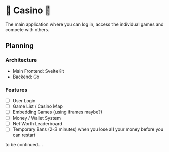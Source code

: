 # 🎰 Casino 🎰
The main application where you can log in, access the individual games and compete with others.

## Planning

### Architecture
- Main Frontend: SvelteKit
- Backend: Go

### Features

- [ ] User Login
- [ ] Game List / Casino Map
- [ ] Embedding Games (using iframes maybe?)
- [ ] Money / Wallet System
- [ ] Net Worth Leaderboard
- [ ] Temporary Bans (2-3 minutes) when you lose all your money before you can restart

to be continued....
